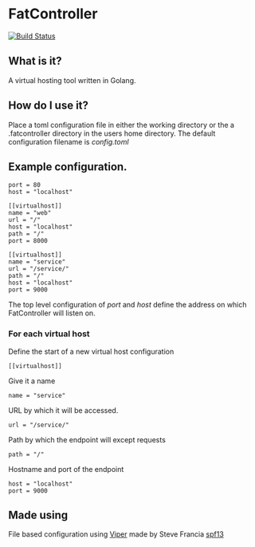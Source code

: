# FatController
[![Build Status](https://travis-ci.org/rustyoz/fatcontroller.svg?branch=master)](https://travis-ci.org/rustyoz/fatcontroller)
## What is it?

A virtual hosting tool written in Golang.

## How do I use it?
Place a toml configuration file in either the working directory or the a .fatcontroller directory in the users home directory.
The default configuration filename is *config.toml*

## Example configuration.
```
port = 80
host = "localhost"

[[virtualhost]]
name = "web"
url = "/"
host = "localhost"
path = "/"
port = 8000

[[virtualhost]]
name = "service"
url = "/service/"
path = "/"
host = "localhost"
port = 9000
```

The top level configuration of *port* and *host* define the address on which FatController will listen on.

### For each virtual host
Define the start of a new virtual host configuration
```
[[virtualhost]]
```
Give it a name
```
name = "service"
```
URL by which it will be accessed.
```
url = "/service/"
```
Path by which the endpoint will except requests
```
path = "/"
```
Hostname and port of the endpoint
```
host = "localhost"
port = 9000
```

## Made using
File based configuration using [Viper](https://github.com/spf13/viper) made by Steve Francia [spf13](https://github.com/spf13)
